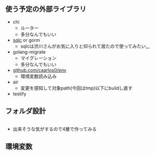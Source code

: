 ## 使う予定の外部ライブラリ
- chi
  - ルーター
  - 多分なんでもいい
- [sqlc](https://github.com/kyleconroy/sqlc) or gorm
    - sqlcは渋川さんがお気に入りと仰られて居たので使ってみたい,,,
- golang-migrate
  - マイグレーション
  - 多分なんでもいい
- [github.com/caarlos0/env](https://github.com/caarlos0/env)
  - 環境変数読み込み
- air
  - 変更を感知して対象path(今回はtmp)以下にbuildし直す
- testify

## フォルダ設計
```shell
```
- 出来そうな気がするので4層で作ってみる

## 環境変数
